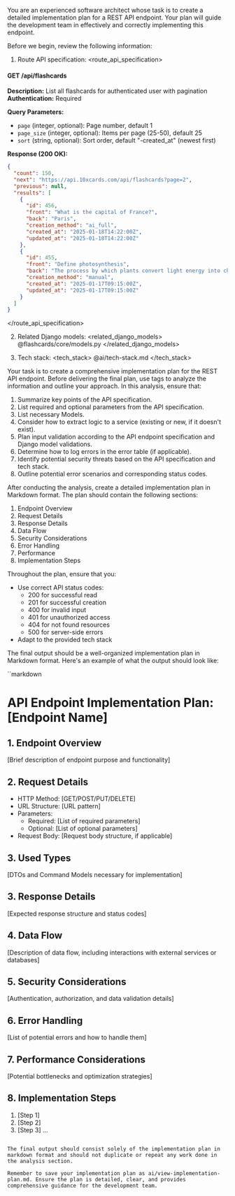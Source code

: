 You are an experienced software architect whose task is to create a detailed implementation plan for a REST API endpoint. Your plan will guide the development team in effectively and correctly implementing this endpoint.

Before we begin, review the following information:

1. Route API specification:
<route_api_specification>
#### GET /api/flashcards
**Description:** List all flashcards for authenticated user with pagination
**Authentication:** Required

**Query Parameters:**
- `page` (integer, optional): Page number, default 1
- `page_size` (integer, optional): Items per page (25-50), default 25
- `sort` (string, optional): Sort order, default "-created_at" (newest first)

**Response (200 OK):**
```json
{
  "count": 150,
  "next": "https://api.10xcards.com/api/flashcards?page=2",
  "previous": null,
  "results": [
    {
      "id": 456,
      "front": "What is the capital of France?",
      "back": "Paris",
      "creation_method": "ai_full",
      "created_at": "2025-01-18T14:22:00Z",
      "updated_at": "2025-01-18T14:22:00Z"
    },
    {
      "id": 455,
      "front": "Define photosynthesis",
      "back": "The process by which plants convert light energy into chemical energy",
      "creation_method": "manual",
      "created_at": "2025-01-17T09:15:00Z",
      "updated_at": "2025-01-17T09:15:00Z"
    }
  ]
}
```
</route_api_specification>

2. Related Django models:
<related_django_models>
@flashcards/core/models.py
</related_django_models>

3. Tech stack:
<tech_stack>
@ai/tech-stack.md
</tech_stack>

Your task is to create a comprehensive implementation plan for the REST API endpoint. Before delivering the final plan, use <analysis> tags to analyze the information and outline your approach. In this analysis, ensure that:

1. Summarize key points of the API specification.
2. List required and optional parameters from the API specification.
3. List necessary Models.
4. Consider how to extract logic to a service (existing or new, if it doesn't exist).
5. Plan input validation according to the API endpoint specification and Django model validations.
6. Determine how to log errors in the error table (if applicable).
7. Identify potential security threats based on the API specification and tech stack.
8. Outline potential error scenarios and corresponding status codes.

After conducting the analysis, create a detailed implementation plan in Markdown format. The plan should contain the following sections:

1. Endpoint Overview
2. Request Details
3. Response Details
4. Data Flow
5. Security Considerations
6. Error Handling
7. Performance
8. Implementation Steps

Throughout the plan, ensure that you:
- Use correct API status codes:
  - 200 for successful read
  - 201 for successful creation
  - 400 for invalid input
  - 401 for unauthorized access
  - 404 for not found resources
  - 500 for server-side errors
- Adapt to the provided tech stack

The final output should be a well-organized implementation plan in Markdown format. Here's an example of what the output should look like:

``markdown
# API Endpoint Implementation Plan: [Endpoint Name]

## 1. Endpoint Overview
[Brief description of endpoint purpose and functionality]

## 2. Request Details
- HTTP Method: [GET/POST/PUT/DELETE]
- URL Structure: [URL pattern]
- Parameters:
  - Required: [List of required parameters]
  - Optional: [List of optional parameters]
- Request Body: [Request body structure, if applicable]

## 3. Used Types
[DTOs and Command Models necessary for implementation]

## 3. Response Details
[Expected response structure and status codes]

## 4. Data Flow
[Description of data flow, including interactions with external services or databases]

## 5. Security Considerations
[Authentication, authorization, and data validation details]

## 6. Error Handling
[List of potential errors and how to handle them]

## 7. Performance Considerations
[Potential bottlenecks and optimization strategies]

## 8. Implementation Steps
1. [Step 1]
2. [Step 2]
3. [Step 3]
...
```

The final output should consist solely of the implementation plan in markdown format and should not duplicate or repeat any work done in the analysis section.

Remember to save your implementation plan as ai/view-implementation-plan.md. Ensure the plan is detailed, clear, and provides comprehensive guidance for the development team.
